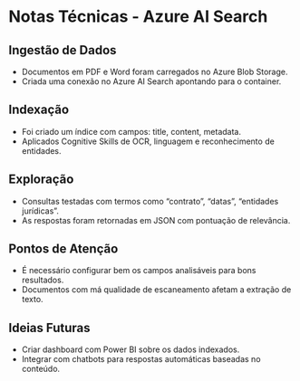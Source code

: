# Notas Técnicas - Azure AI Search

## Ingestão de Dados
- Documentos em PDF e Word foram carregados no Azure Blob Storage.
- Criada uma conexão no Azure AI Search apontando para o container.

## Indexação
- Foi criado um índice com campos: title, content, metadata.
- Aplicados Cognitive Skills de OCR, linguagem e reconhecimento de entidades.

## Exploração
- Consultas testadas com termos como “contrato”, “datas”, “entidades jurídicas”.
- As respostas foram retornadas em JSON com pontuação de relevância.

## Pontos de Atenção
- É necessário configurar bem os campos analisáveis para bons resultados.
- Documentos com má qualidade de escaneamento afetam a extração de texto.

## Ideias Futuras
- Criar dashboard com Power BI sobre os dados indexados.
- Integrar com chatbots para respostas automáticas baseadas no conteúdo.
